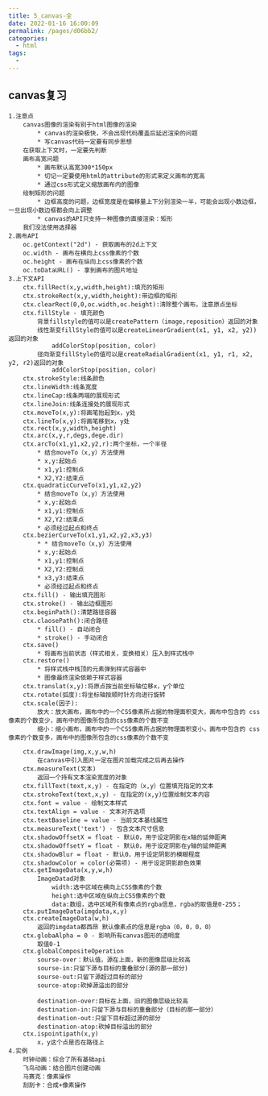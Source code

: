 ```yaml
---
title: 5_canvas-全
date: 2022-01-16 16:00:09
permalink: /pages/d06bb2/
categories:
  - html
tags:
  - 
---
```

## canvas复习
	1.注意点
		canvas图像的渲染有别于html图像的渲染
			* canvas的渲染极快，不会出现代码覆盖后延迟渲染的问题
			* 写canvas代码一定要有同步思想
		在获取上下文时，一定要先判断
		画布高宽问题
			* 画布默认高宽300*150px
			* 切记一定要使用html的attribute的形式来定义画布的宽高
			* 通过css形式定义缩放画布内的图像
		绘制矩形的问题
			* 边框高度的问题，边框宽度是在偏移量上下分别渲染一半，可能会出现小数边框，一旦出现小数边框都会向上调整
			* canvas的API只支持一种图像的直接渲染：矩形
		我们没法使用选择器 
	2.画布API
		oc.getContext("2d") - 获取画布的2d上下文
		oc.width - 画布在横向上css像素的个数
		oc.height - 画布在纵向上css像素的个数
		oc.toDataURL() - 拿到画布的图片地址
	3.上下文API
		ctx.fillRect(x,y,width,height):填充的矩形
		ctx.strokeRect(x,y,width,height):带边框的矩形
		ctx.clearRect(0,0,oc.width,oc.height):清除整个画布，注意原点坐标
		ctx.fillStyle - 填充颜色
			背景fillstyle的值可以是createPattern（image,reposition）返回的对象
			线性渐变fillStyle的值可以是createLinearGradient(x1, y1, x2, y2))返回的对象
				addColorStop(position, color)
			径向渐变fillStyle的值可以是createRadialGradient(x1, y1, r1, x2, y2, r2)返回的对象
				addColorStop(position, color)
		ctx.strokeStyle:线条颜色
		ctx.lineWidth:线条宽度
		ctx.lineCap:线条两端的展现形式
		ctx.lineJoin:线条连接处的展现形式
		ctx.moveTo(x,y):将画笔抬起到x，y处
		ctx.lineTo(x,y):将画笔移到x，y处
		ctx.rect(x,y,width,height)
		ctx.arc(x,y,r,degs,dege.dir)
		ctx.arcTo(x1,y1,x2,y2,r):两个坐标，一个半径
			* 结合moveTo（x,y）方法使用
			* x,y:起始点
			* x1,y1:控制点
			* X2,Y2:结束点
		ctx.quadraticCurveTo(x1,y1,x2,y2)
			* 结合moveTo（x,y）方法使用
			* x,y:起始点
			* x1,y1:控制点
			* X2,Y2:结束点 
			* 必须经过起点和终点
		ctx.bezierCurveTo(x1,y1,x2,y2,x3,y3)
			* * 结合moveTo（x,y）方法使用
			* x,y:起始点
			* x1,y1:控制点
			* X2,Y2:控制点 
			* x3,y3:结束点
			* 必须经过起点和终点
		ctx.fill() - 输出填充图形
		ctx.stroke() - 输出边框图形
		ctx.beginPath():清楚路径容器
		ctx.claosePath():闭合路径
			* fill() - 自动闭合
			* stroke() - 手动闭合
		ctx.save()
			* 将画布当前状态（样式相关，变换相关）压入到样式栈中
		ctx.restore()
			* 将样式栈中栈顶的元素弹到样式容器中
			* 图像最终渲染依赖于样式容器
		ctx.translat(x,y):将原点按当前坐标轴位移x，y个单位
		ctx.rotate(弧度):将坐标轴按顺时针方向进行旋转
		ctx.scale(因子):
			放大：放大画布，画布中的一个CSS像素所占据的物理面积变大，画布中包含的 css像素的个数变少，画布中的图像所包含的css像素的个数不变
			缩小：缩小画布，画布中的一个CSS像素所占据的物理面积变小，画布中包含的 css像素的个数变多，画布中的图像所包含的css像素的个数不变

		ctx.drawImage(img,x,y,w,h)
			在canvas中引入图片一定在图片加载完成之后再去操作
		ctx.measureText(文本)
			返回一个持有文本渲染宽度的对象
		ctx.fillText(text,x,y) - 在指定的（x,y）位置填充指定的文本
		ctx.strokeText(text,x,y) - 在指定的(x,y)位置绘制文本内容
		ctx.font = value - 绘制文本样式
		ctx.textAlign = value - 文本对齐选项
		ctx.textBaseline = value - 当前文本基线属性
		ctx.measureText('text') - 包含文本尺寸信息
		ctx.shadowOffsetX = float - 默认0，用于设定阴影在x轴的延伸距离
		ctx.shadowOffsetY = float - 默认0，用于设定阴影在y轴的延伸距离
		ctx.shadowBlur = float - 默认0，用于设定阴影的模糊程度
		ctx.shadowColor = color(必需项) - 用于设定阴影颜色效果
		ctx.getImageData(x,y,w,h)
			ImageDatad对象
				width:选中区域在横向上CSS像素的个数
				height:选中区域在纵向上CSS像素的个数
				data:数组，选中区域所有像素点的rgba信息，rgba的取值是0-255；
		ctx.putImageData(imgdata,x,y)
		ctx.createImageData(w,h)
			返回的imgdata都西昂 默认像素点的信息是rgba（0，0，0，0）
		ctx.globaAlpha = 0 - 影响所有canvas图形的透明度
			取值0-1
		ctx.globalCompositeOperation
			sourse-over：默认值，源在上面，新的图像层级比较高
			sourse-in:只留下源与目标的重叠部分(源的那一部分)
			sourse-out:只留下源超过目标的部分
			source-atop:砍掉源溢出的部分
			
			destination-over:目标在上面，旧的图像层级比较高
			destination-in:只留下源与目标的重叠部分（目标的那一部分）
			destination-out:只留下目标超过源的部分
			destination-atop:砍掉目标溢出的部分
		ctx.ispointipath(x,y)
			x，y这个点是否在路径上
	4.实例
		时钟动画：综合了所有基础api
		飞鸟动画：结合图片创建动画
		马赛克：像素操作
		刮刮卡：合成+像素操作

